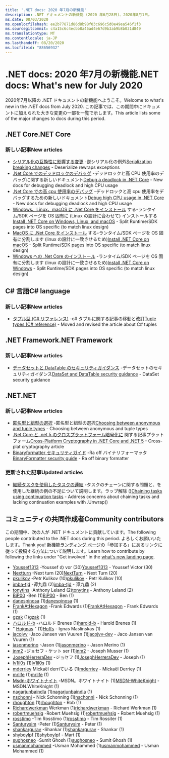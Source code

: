 ```yaml
---
title: '.NET docs: 2020 年7月の新機能'
description: .NET ドキュメントの新機能 (2020 年6月28日)、2020年8月1日。
ms.date: 08/03/2020
ms.openlocfilehash: ee2b77871d86d8b98f03c696c5d0e49ea546f1f3
ms.sourcegitcommit: c4a15c6c4ecbb8a46ad4e67d9b3ab9b8b031d849
ms.translationtype: MT
ms.contentlocale: ja-JP
ms.lasthandoff: 08/20/2020
ms.locfileid: "88656932"
---
```

# <a name="net-docs-whats-new-for-july-2020"></a><span data-ttu-id="7b07a-103">.NET docs: 2020 年7月の新機能</span><span class="sxs-lookup"><span data-stu-id="7b07a-103">.NET docs: What's new for July 2020</span></span>

<span data-ttu-id="7b07a-104">2020年7月以降の .NET ドキュメントの新機能へようこそ。</span><span class="sxs-lookup"><span data-stu-id="7b07a-104">Welcome to what's new in the .NET docs from July 2020.</span></span> <span data-ttu-id="7b07a-105">この記事では、この期間中にドキュメントに加えられた大きな変更の一部を一覧で示します。</span><span class="sxs-lookup"><span data-stu-id="7b07a-105">This article lists some of the major changes to docs during this period.</span></span>

## <a name="net-core"></a><span data-ttu-id="7b07a-106">.NET Core</span><span class="sxs-lookup"><span data-stu-id="7b07a-106">.NET Core</span></span>

### <a name="new-articles"></a><span data-ttu-id="7b07a-107">新しい記事</span><span class="sxs-lookup"><span data-stu-id="7b07a-107">New articles</span></span>

- <span data-ttu-id="7b07a-108">[シリアル化の互換性に影響する変更](../core/compatibility/serialization.md) -逆シリアル化の例外</span><span class="sxs-lookup"><span data-stu-id="7b07a-108">[Serialization breaking changes](../core/compatibility/serialization.md) - Deserialize rewraps exceptions</span></span>
- <span data-ttu-id="7b07a-109">[.Net Core でのデッドロックのデバッグ](../core/diagnostics/debug-deadlock.md) -デッドロックと高 CPU 使用率のデバッグに関する新しいドキュメント</span><span class="sxs-lookup"><span data-stu-id="7b07a-109">[Debug a deadlock in .NET Core](../core/diagnostics/debug-deadlock.md) - New docs for debugging deadlock and high CPU usage</span></span>
- <span data-ttu-id="7b07a-110">[.Net Core での高 cpu 使用率のデバッグ](../core/diagnostics/debug-highcpu.md) -デッドロックと高 cpu 使用率をデバッグするための新しいドキュメント</span><span class="sxs-lookup"><span data-stu-id="7b07a-110">[Debug high CPU usage in .NET Core](../core/diagnostics/debug-highcpu.md) - New docs for debugging deadlock and high CPU usage</span></span>
- <span data-ttu-id="7b07a-111">[Windows、Linux、macOS に .Net Core をインストール](../core/install/index.yml) する-ランタイム/SDK ページを OS 固有に (Linux の設計に合わせて) インストールする</span><span class="sxs-lookup"><span data-stu-id="7b07a-111">[Install .NET Core on Windows, Linux, and macOS](../core/install/index.yml) - Split Runtime/SDK pages into OS specific (to match linux design)</span></span>
- <span data-ttu-id="7b07a-112">[MacOS に .Net Core をインストール](../core/install/macos.md) する-ランタイム/SDK ページを OS 固有に分割します (linux の設計に一致させるため)</span><span class="sxs-lookup"><span data-stu-id="7b07a-112">[Install .NET Core on macOS](../core/install/macos.md) - Split Runtime/SDK pages into OS specific (to match linux design)</span></span>
- <span data-ttu-id="7b07a-113">[Windows への .Net Core のインストール](../core/install/windows.md) -ランタイム/SDK ページを OS 固有に分割します (linux の設計に一致させるため)</span><span class="sxs-lookup"><span data-stu-id="7b07a-113">[Install .NET Core on Windows](../core/install/windows.md) - Split Runtime/SDK pages into OS specific (to match linux design)</span></span>

## <a name="c-language"></a><span data-ttu-id="7b07a-114">C# 言語</span><span class="sxs-lookup"><span data-stu-id="7b07a-114">C# language</span></span>

### <a name="new-articles"></a><span data-ttu-id="7b07a-115">新しい記事</span><span class="sxs-lookup"><span data-stu-id="7b07a-115">New articles</span></span>

- <span data-ttu-id="7b07a-116">[タプル型 (C# リファレンス)](../csharp/language-reference/builtin-types/value-tuples.md) -c# タプルに関する記事の移動と改訂</span><span class="sxs-lookup"><span data-stu-id="7b07a-116">[Tuple types (C# reference)](../csharp/language-reference/builtin-types/value-tuples.md) - Moved and revised the article about C# tuples</span></span>

## <a name="net-framework"></a><span data-ttu-id="7b07a-117">.NET Framework</span><span class="sxs-lookup"><span data-stu-id="7b07a-117">.NET Framework</span></span>

### <a name="new-articles"></a><span data-ttu-id="7b07a-118">新しい記事</span><span class="sxs-lookup"><span data-stu-id="7b07a-118">New articles</span></span>

- <span data-ttu-id="7b07a-119">[データセットと DataTable のセキュリティガイダンス](../framework/data/adonet/dataset-datatable-dataview/security-guidance.md) -データセットのセキュリティガイダンス</span><span class="sxs-lookup"><span data-stu-id="7b07a-119">[DataSet and DataTable security guidance](../framework/data/adonet/dataset-datatable-dataview/security-guidance.md) - DataSet security guidance</span></span>

## <a name="net"></a><span data-ttu-id="7b07a-120">.NET</span><span class="sxs-lookup"><span data-stu-id="7b07a-120">.NET</span></span>

### <a name="new-articles"></a><span data-ttu-id="7b07a-121">新しい記事</span><span class="sxs-lookup"><span data-stu-id="7b07a-121">New articles</span></span>

- <span data-ttu-id="7b07a-122">[匿名型と組型の選択](/dotnet/standard/design-guidelines/choosing-between-anonymous-and-tuple) -匿名型と組型の選択</span><span class="sxs-lookup"><span data-stu-id="7b07a-122">[Choosing between anonymous and tuple types](/dotnet/standard/design-guidelines/choosing-between-anonymous-and-tuple) - Choosing between anonymous and tuple types</span></span>
- <span data-ttu-id="7b07a-123">[.Net Core と .net 5 のクロスプラットフォーム暗号化に](../standard/security/cross-platform-cryptography.md) 関する記事プラットフォーム</span><span class="sxs-lookup"><span data-stu-id="7b07a-123">[Cross-Platform Cryptography in .NET Core and .NET 5](../standard/security/cross-platform-cryptography.md) - Cross-plat cryptography article</span></span>
- <span data-ttu-id="7b07a-124">[Binaryformatter セキュリティガイド](../standard/serialization/binaryformatter-security-guide.md) -Ra off バイナリフォーマッタ</span><span class="sxs-lookup"><span data-stu-id="7b07a-124">[BinaryFormatter security guide](../standard/serialization/binaryformatter-security-guide.md) - Ra off binary formatter</span></span>

### <a name="updated-articles"></a><span data-ttu-id="7b07a-125">更新された記事</span><span class="sxs-lookup"><span data-stu-id="7b07a-125">Updated articles</span></span>

- <span data-ttu-id="7b07a-126">[継続タスクを使用したタスクの連結](../standard/parallel-programming/chaining-tasks-by-using-continuation-tasks.md) -タスクのチェーンに関する問題と、を使用した継続の例の不足について説明します。ラップ解除 ()</span><span class="sxs-lookup"><span data-stu-id="7b07a-126">[Chaining tasks using continuation tasks](../standard/parallel-programming/chaining-tasks-by-using-continuation-tasks.md) - Address concerns about chaining tasks and lacking continuation examples with .Unwrap()</span></span>

## <a name="community-contributors"></a><span data-ttu-id="7b07a-127">コミュニティの共同作成者</span><span class="sxs-lookup"><span data-stu-id="7b07a-127">Community contributors</span></span>

<span data-ttu-id="7b07a-128">この期間中、次の人が .NET ドキュメントに貢献しています。</span><span class="sxs-lookup"><span data-stu-id="7b07a-128">The following people contributed to the .NET docs during this period.</span></span> <span data-ttu-id="7b07a-129">よろしくお願いいたします。</span><span class="sxs-lookup"><span data-stu-id="7b07a-129">Thank you!</span></span> <span data-ttu-id="7b07a-130">[新機能ランディング ページ](index.yml)の「参加する」にあるリンクに従って投稿する方法について説明します。</span><span class="sxs-lookup"><span data-stu-id="7b07a-130">Learn how to contribute by following the links under "Get involved" in the [what's new landing page](index.yml).</span></span>

- <span data-ttu-id="7b07a-131">[Youssef1313](https://github.com/Youssef1313) -Youssef の vor (30)</span><span class="sxs-lookup"><span data-stu-id="7b07a-131">[Youssef1313](https://github.com/Youssef1313) - Youssef Victor (30)</span></span>
- <span data-ttu-id="7b07a-132">[Nextturn](https://github.com/NextTurn) -Next turn (20)</span><span class="sxs-lookup"><span data-stu-id="7b07a-132">[NextTurn](https://github.com/NextTurn) - Next Turn (20)</span></span>
- <span data-ttu-id="7b07a-133">[pkulikov](https://github.com/pkulikov) -Petr Kulikov (10)</span><span class="sxs-lookup"><span data-stu-id="7b07a-133">[pkulikov](https://github.com/pkulikov) - Petr Kulikov (10)</span></span>
- <span data-ttu-id="7b07a-134">[imba-tjd](https://github.com/imba-tjd) -谭九鼎 (2)</span><span class="sxs-lookup"><span data-stu-id="7b07a-134">[imba-tjd](https://github.com/imba-tjd) - 谭九鼎 (2)</span></span>
- <span data-ttu-id="7b07a-135">[tonytins](https://github.com/tonytins) -Anthony Leland (2)</span><span class="sxs-lookup"><span data-stu-id="7b07a-135">[tonytins](https://github.com/tonytins) - Anthony Leland (2)</span></span>
- <span data-ttu-id="7b07a-136">[BiP00](https://github.com/BiP00) -Ben (1)</span><span class="sxs-lookup"><span data-stu-id="7b07a-136">[BiP00](https://github.com/BiP00) - Ben (1)</span></span>
- <span data-ttu-id="7b07a-137">[danespinosa](https://github.com/danespinosa) (1)</span><span class="sxs-lookup"><span data-stu-id="7b07a-137">[danespinosa](https://github.com/danespinosa) (1)</span></span>
- <span data-ttu-id="7b07a-138">[FrankAtHexagon](https://github.com/FrankAtHexagon) -Frank Edwards (1)</span><span class="sxs-lookup"><span data-stu-id="7b07a-138">[FrankAtHexagon](https://github.com/FrankAtHexagon) - Frank Edwards (1)</span></span>
- <span data-ttu-id="7b07a-139">[gzak](https://github.com/gzak) (1)</span><span class="sxs-lookup"><span data-stu-id="7b07a-139">[gzak](https://github.com/gzak) (1)</span></span>
- <span data-ttu-id="7b07a-140">[ハロルド-b](https://github.com/harold-b) -ハロルド Brenes (1)</span><span class="sxs-lookup"><span data-stu-id="7b07a-140">[harold-b](https://github.com/harold-b) - Harold Brenes (1)</span></span>
- <span data-ttu-id="7b07a-141">" [Hoignas](https://github.com/Hoffs) " (1)</span><span class="sxs-lookup"><span data-stu-id="7b07a-141">[Hoffs](https://github.com/Hoffs) - Ignas Maslinskas (1)</span></span>
- <span data-ttu-id="7b07a-142">[jacojvv](https://github.com/jacojvv-dev) -Jaco Jansen van Vuuren (1)</span><span class="sxs-lookup"><span data-stu-id="7b07a-142">[jacojvv-dev](https://github.com/jacojvv-dev) - Jaco Jansen van Vuuren (1)</span></span>
- <span data-ttu-id="7b07a-143">[jasonmerino](https://github.com/jasonmerino) -Jason (1)</span><span class="sxs-lookup"><span data-stu-id="7b07a-143">[jasonmerino](https://github.com/jasonmerino) - Jason Merino (1)</span></span>
- <span data-ttu-id="7b07a-144">[jnm2](https://github.com/jnm2) -ジョセフ・ケット ser (1)</span><span class="sxs-lookup"><span data-stu-id="7b07a-144">[jnm2](https://github.com/jnm2) - Joseph Musser (1)</span></span>
- <span data-ttu-id="7b07a-145">[JosephHerreraDev](https://github.com/JosephHerreraDev) -ジョセフ (1)</span><span class="sxs-lookup"><span data-stu-id="7b07a-145">[JosephHerreraDev](https://github.com/JosephHerreraDev) - Joseph (1)</span></span>
- <span data-ttu-id="7b07a-146">[lv1il0s](https://github.com/lv1il0s) (1)</span><span class="sxs-lookup"><span data-stu-id="7b07a-146">[lv1il0s](https://github.com/lv1il0s) (1)</span></span>
- <span data-ttu-id="7b07a-147">[mderriey](https://github.com/mderriey) Mickaël derriている (1)</span><span class="sxs-lookup"><span data-stu-id="7b07a-147">[mderriey](https://github.com/mderriey) - Mickaël Derriey (1)</span></span>
- <span data-ttu-id="7b07a-148">[mrlife](https://github.com/mrlife) (1)</span><span class="sxs-lookup"><span data-stu-id="7b07a-148">[mrlife](https://github.com/mrlife) (1)</span></span>
- <span data-ttu-id="7b07a-149">[Msdn-ホワイトナイト](https://github.com/MSDN-WhiteKnight) -MSDN。ホワイトナイト (1)</span><span class="sxs-lookup"><span data-stu-id="7b07a-149">[MSDN-WhiteKnight](https://github.com/MSDN-WhiteKnight) - MSDN.WhiteKnight (1)</span></span>
- <span data-ttu-id="7b07a-150">[nagarjunbaindla](https://github.com/nagarjunbaindla) (1)</span><span class="sxs-lookup"><span data-stu-id="7b07a-150">[nagarjunbaindla](https://github.com/nagarjunbaindla) (1)</span></span>
- <span data-ttu-id="7b07a-151">[nschonni](https://github.com/nschonni) - Nick Schonning (1)</span><span class="sxs-lookup"><span data-stu-id="7b07a-151">[nschonni](https://github.com/nschonni) - Nick Schonning (1)</span></span>
- <span data-ttu-id="7b07a-152">[rhoughton](https://github.com/rhoughton) (1)</span><span class="sxs-lookup"><span data-stu-id="7b07a-152">[rhoughton](https://github.com/rhoughton) - Rob (1)</span></span>
- <span data-ttu-id="7b07a-153">[Richardwerkman](https://github.com/richardwerkman) Werkman (1)</span><span class="sxs-lookup"><span data-stu-id="7b07a-153">[richardwerkman](https://github.com/richardwerkman) - Richard Werkman (1)</span></span>
- <span data-ttu-id="7b07a-154">[robertmuehsig](https://github.com/robertmuehsig) -Robert Muehsig (1)</span><span class="sxs-lookup"><span data-stu-id="7b07a-154">[robertmuehsig](https://github.com/robertmuehsig) - Robert Muehsig (1)</span></span>
- <span data-ttu-id="7b07a-155">[rosstimo](https://github.com/rosstimo) -Tim Rosstimo (1)</span><span class="sxs-lookup"><span data-stu-id="7b07a-155">[rosstimo](https://github.com/rosstimo) - Tim Rossiter (1)</span></span>
- <span data-ttu-id="7b07a-156">[Santurysim](https://github.com/Santurysim) -Peter (1)</span><span class="sxs-lookup"><span data-stu-id="7b07a-156">[Santurysim](https://github.com/Santurysim) - Peter (1)</span></span>
- <span data-ttu-id="7b07a-157">[shankargurav](https://github.com/shankargurav) -Shankar (1)</span><span class="sxs-lookup"><span data-stu-id="7b07a-157">[shankargurav](https://github.com/shankargurav) - Shankar (1)</span></span>
- <span data-ttu-id="7b07a-158">[shyboylpf](https://github.com/shyboylpf) (1)</span><span class="sxs-lookup"><span data-stu-id="7b07a-158">[shyboylpf](https://github.com/shyboylpf) - Mart (1)</span></span>
- <span data-ttu-id="7b07a-159">[sughosneo](https://github.com/sughosneo) -Sumit Ghosh (1)</span><span class="sxs-lookup"><span data-stu-id="7b07a-159">[sughosneo](https://github.com/sughosneo) - Sumit Ghosh (1)</span></span>
- <span data-ttu-id="7b07a-160">[usmanmohammed](https://github.com/usmanmohammed) -Usman Mohammed (1)</span><span class="sxs-lookup"><span data-stu-id="7b07a-160">[usmanmohammed](https://github.com/usmanmohammed) - Usman Mohammed (1)</span></span>
